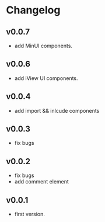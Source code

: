 # Changelog

## v0.0.7
* add MinUI components.

## v0.0.6
* add iView UI components.

## v0.0.4
* add import && inlcude components

## v0.0.3
* fix bugs

## v0.0.2
* fix bugs
* add comment element

## v0.0.1
* first version.
